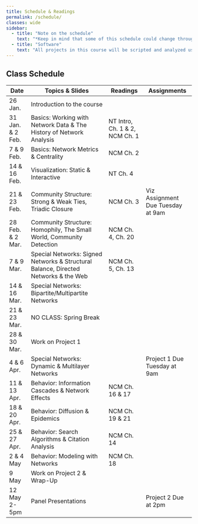 ```yaml
---
title: Schedule & Readings
permalink: /schedule/
classes: wide
sidebar:
  - title: "Note on the schedule"
    text: "*Keep in mind that some of this schedule could change throughout the semester. However, if anything changes I'll update this page, and I'll be sure to give you plenty of advance notice.*"
  - title: "Software"
    text: "All projects in this course will be scripted and analyzed using Python, an open source programming language and environment. Specifically, we will be using Jupyter Lab as our programming environment. **No previous experience with Python, statistical software packages, or computer programming is required.**"
---
```


## Class Schedule

Date|Topics & Slides|Readings|Assignments
--|---|---|---
26 Jan.|Introduction to the course|
31 Jan. & 2 Feb.|Basics: Working with Network Data & The History of Network Analysis|NT Intro, Ch. 1 & 2, NCM Ch. 1
7 & 9 Feb.|Basics: Network Metrics & Centrality|NCM Ch. 2
14 & 16 Feb.|Visualization: Static & Interactive|NT Ch. 4
21 & 23 Feb.|Community Structure: Strong & Weak Ties, Triadic Closure|NCM Ch. 3|Viz Assignment Due Tuesday at 9am
28 Feb. & 2 Mar.|Community Structure: Homophily, The Small World, Community Detection|NCM Ch. 4, Ch. 20
7 & 9 Mar.|Special Networks: Signed Networks & Structural Balance, Directed Networks & the Web|NCM Ch. 5, Ch. 13
14 & 16 Mar.|Special Networks: Bipartite/Multipartite Networks
21 & 23 Mar.|NO CLASS: Spring Break
28 & 30 Mar.|Work on Project 1
4 & 6 Apr.|Special Networks: Dynamic & Multilayer Networks||Project 1 Due Tuesday at 9am
11 & 13 Apr.|Behavior: Information Cascades & Network Effects|NCM Ch. 16 & 17
18 & 20 Apr.|Behavior: Diffusion & Epidemics|NCM Ch. 19 & 21
25 & 27 Apr.|Behavior: Search Algorithms & Citation Analysis|NCM Ch. 14
2 & 4 May|Behavior: Modeling with Networks|NCM Ch. 18
9 May|Work on Project 2 & Wrap-Up|
12 May 2-5pm|Panel Presentations||Project 2 Due at 2pm
